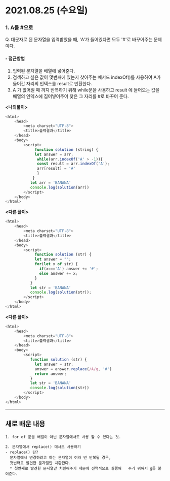# 2021.08.25 (수요일)
### **1. A를 #으로**

Q. 대문자로 된 문자열을 입력받았을 때, 'A'가 들어있다면  모두 '#'로 바꾸어주는 문제이다.

#### -  접근방법

1. 입력된 문자열을 배열에 넣어준다.
2. 검색하고 싶은 값이 몇번째에 있는지 찾아주는 메서드 indexOf()를 사용하여 A가 들어간 자리의 인덱스를 
    result로 반환한다.
3. A 가 없어질 때 까지 반복하기 위해 while문을 사용하고 result 에 들어오는 값을 배열의 인덱스에 
    집어넣어주어 찾은 그 자리를 #로 바꾸어 준다.

**<나의풀이>**
```javascript
<html>
    <head>
        <meta charset="UTF-8">
        <title>출력결과</title>
    </head>
    <body>
        <script>
             function solution (string) {
             let answer = arr;
              while(arr.indexOf('A' > -1)){
              const result = arr.indexOf('A');
              arr[result] = '#' 
              }       
            }
           let arr = 'BANANA'
           console.log(solution(arr))
        </script>
    </body>
</html>
```
**<다른 풀이>**
```javascript
<html>
    <head>
        <meta charset="UTF-8">
        <title>출력결과</title>
    </head>
    <body>
        <script>
             function solution (str) {
             let answer = "";
             for(let x of str) {
               if(x==='A') answer += '#';
               else answer += x;
             }                   
           }
           let str = 'BANANA'
           console.log(solution(str));
        </script>
    </body>
</html>
```
**<다른 풀이>**
```javascript
<html>
    <head>
        <meta charset="UTF-8">
        <title>출력결과</title>
    </head>
    <body>
        <script>
           function solution (str) {
             let answer = str;
             answer = answer.replace(/A/g, '#')
             return answer;
           }
           let str = 'BANANA'
           console.log(solution(str))
        </script>
    </body>
</html>
```
---
##  **새로 배운 내용**
    1. for of 문을 배열이 아닌 문자열에서도 사용 할 수 있다는 것.

    2. 문자열에서 replace() 메서드 사용하기 
    - replace() 란?
      문자열에서 변경하려고 하는 문자열이 여러 번 반복될 경우,
      첫번째로 발견한 문자열만 치환한다. 
      * 첫번째로 발견한 문자열만 치환해주기 때문에 전역적으로 실행해   주기 위해서 g를 붙여준다.


